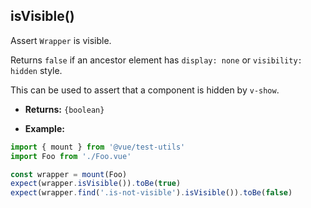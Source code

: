 ## isVisible()

Assert `Wrapper` is visible.

Returns `false` if an ancestor element has `display: none` or `visibility: hidden` style.

This can be used to assert that a component is hidden by `v-show`.

- **Returns:** `{boolean}`

- **Example:**

```js
import { mount } from '@vue/test-utils'
import Foo from './Foo.vue'

const wrapper = mount(Foo)
expect(wrapper.isVisible()).toBe(true)
expect(wrapper.find('.is-not-visible').isVisible()).toBe(false)
```
